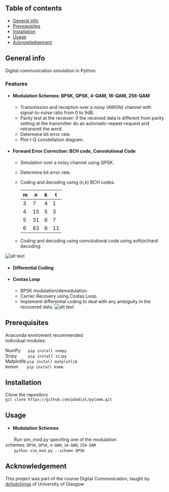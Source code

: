 ## Table of contents
* [General info](#general-info)
* [Prerequisites](#prerequisites)
* [Installation](#installation)
* [Usage](#usage)
* [Acknowledgement](#acknowledgement)

## General info
Digital communication simulation in Python.

### Features
* #### Modulation Schemes: BPSK, QPSK, 4-QAM, 16-QAM, 256-QAM
  * Transmission and reception over a noisy (AWGN) channel with signal-to-noise ratio from 0 to 9dB.
  * Parity test at the receiver: if the received data is different from parity setting at the transmitter do an automatic-repeat-request and retransmit the word.
  * Determine bit error rate.
  * Plot I-Q constellation diagram.
* #### Forward Error Correction: BCH code, Convolutional Code
  * Simulation over a noisy channel using QPSK.
  * Determine bit error rate.
  * Coding and decoding using (n,k) BCH codes.

    |m  |n  |k  |t  |
    |---|---|---|---|
    |3  |7  |4  |1  |
    |4  |15 |5  |3  |
    |5  |31 |6  |7  |
    |6  |63 |6  |11 |
  * Coding and decoding using convolutional code using soft(or)hard decoding.

![alt text](https://github.com/pdadial/pyComm/blob/main/images/conv%20encoder.png "rate 1/2 convolutional encoder")
* #### Differential Coding
* #### Costas Loop
  * BPSK modulation/demodulation.
  * Carrier Recovery using Costas Loop.
  * Implement differential coding to deal with any ambiguity in the recovered data.
![alt text](https://github.com/pdadial/pyComm/blob/main/images/conv%20encoder.png "rate 1/2 convolutional encoder")

## Prerequisites
Anaconda enviroment recommended
<br />
Individual modules:

NumPy      `pip install numpy`<br />
Scipy         `pip install scipy`<br />
Matplotlib `pip install matplotlib`<br />
komm       `pip install komm`

## Installation
Clone the repository
<br />
`git clone https://github.com/pdadial/pyComm.git`

## Usage
* #### Modulation Schemes
       Run sim_mod.py specifing one of the modulation schemes: `BPSK`, `QPSK`, `4-QAM`, `16-QAM`, `256-QAM`
       <br />
       `python sim_mod.py --scheme QPSK`

## Acknowledgement
This project was part of the course Digital Communication, taught by [dchutchings](https://github.com/dchutchings) of University of Glasgow
